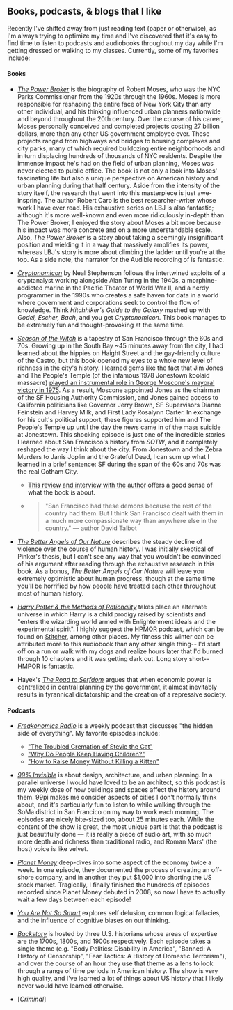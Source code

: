 ## Books, podcasts, & blogs that I like ##

Recently I've shifted away from just reading text (paper or otherwise), as I'm always trying to optimize my time and I've discovered that it's easy to find time to listen to podcasts and audiobooks throughout my day while I'm getting dressed or walking to my classes. Currently, some of my favorites include:

#### Books ####

- [*The Power Broker*](http://www.amazon.com/The-Power-Broker-Robert-Moses/dp/0394720245) is the biography of Robert Moses, who was the NYC Parks Commissioner from the 1920s through the 1960s. Moses is more responsible for reshaping the entire face of New York City than any other individual, and his thinking influenced urban planners nationwide and beyond throughout the 20th century. Over the course of his career, Moses personally conceived and completed projects costing 27 billion dollars, more than any other US government employee ever. These projects ranged from highways and bridges to housing complexes and city parks, many of which required bulldozing entire neighborhoods and in turn displacing hundreds of thousands of NYC residents. Despite the immense impact he's had on the field of urban planning, Moses was never elected to public office. The book is not only a look into Moses' fascinating life but also a unique perspective on American history and urban planning during that half century. Aside from the intensity of the story itself, the research that went into this masterpiece is just awe-inspring. The author Robert Caro is the best researcher-writer whose work I have ever read. His exhaustive series on LBJ is also fantastic; although it's more well-known and even more ridiculously in-depth than The Power Broker, I enjoyed the story about Moses a bit more because his impact was more concrete and on a more understandable scale. Also, *The Power Broker* is a story about taking a seemingly insignificant position and wielding it in a way that massively amplifies its power, whereas LBJ's story is more about climbing the ladder until you're at the top. As a side note, the narrator for the Audible recording of is fantastic.

- [*Cryptonomicon*](http://www.amazon.com/Cryptonomicon-Neal-Stephenson/dp/0060512806) by Neal Stephenson follows the intertwined exploits of a cryptanalyst working alongside Alan Turing in the 1940s, a morphine-addicted marine in the Pacific Theater of World War II, and a nerdy programmer in the 1990s who creates a safe haven for data in a world where government and corporations seek to control the flow of knowledge. Think *Hitchhiker's Guide to the Galaxy* mashed up with *Godel, Escher, Bach*, and you get *Cryptonomicon*. This book manages to be extremely fun and thought-provoking at the same time.

- [*Season of the Witch*](http://www.amazon.com/Season-Witch-Enchantment-Terror-Deliverance/dp/1501246917) is a tapestry of San Francisco through the 60s and 70s. Growing up in the South Bay ~45 minutes away from the city, I had learned about the hippies on Haight Street and the gay-friendly culture of the Castro, but this book opened my eyes to a whole new level of richness in the city's history. I learned gems like the fact that Jim Jones and The People's Temple (of the infamous 1978 Jonestown koolaid massacre) [played an instrumental role in George Moscone's mayoral victory in 1975](http://www.salon.com/2012/05/01/jim_jones_sinister_grip_on_san_francisco/). As a result, Moscone appointed Jones as the chairman of the SF Housing Authority Commission, and Jones gained access to California politicians like Governor Jerry Brown, SF Supervisors Dianne Feinstein and Harvey Milk, and First Lady Rosalynn Carter. In exchange for his cult's political support, these figures supported him and The People's Temple up until the day the news came in of the mass suicide at Jonestown. This shocking episode is just one of the incredible stories I learned about San Francisco's history from *SOTW*, and it completely reshaped the way I think about the city. From Jonestown and the Zebra Murders to Janis Joplin and the Grateful Dead, I can sum up what I learned in a brief sentence: SF during the span of the 60s and 70s was the real Gotham City.
    + [This review and interview with the author](http://www.alternet.org/season-witch-dive-tumultuous-era-heroes-hippies-druggies-deadheads-and-psycho-killers) offers a good sense of what the book is about.
    * > "San Francisco had these demons because the rest of the country had them. But I think San Francisco dealt with them in a much more compassionate way than anywhere else in the country." –– author David Talbot

- [*The Better Angels of Our Nature*](http://www.amazon.com/The-Better-Angels-Our-Nature/dp/1491518243) describes the steady decline of violence over the course of human history. I was initially skeptical of Pinker's thesis, but I can't see any way that you wouldn't be convinced of his argument after reading through the exhaustive research in this book. As a bonus, *The Better Angels of Our Nature* will leave you extremely optimistic about human progress, though at the same time you'll be horrified by how people have treated each other throughout most of human history.

- [*Harry Potter &amp; the Methods of Rationality*](http://hpmor.com) takes place an alternate universe in which Harry is a child prodigy raised by scientists and "enters the wizarding world armed with Enlightenment ideals and the experimental spirit". I highly suggest the [HPMOR podcast](http://www.hpmorpodcast.com/), which can be found on [Stitcher](http://www.stitcher.com/), among other places. My fitness this winter can be attributed more to this audiobook than any other single thing-- I'd start off on a run or walk with my dogs and realize hours later that I'd burned through 10 chapters and it was getting dark out. Long story short-- HMPOR is fantastic.

- Hayek's [*The Road to Serfdom*](http://www.amazon.com/The-Road-Serfdom-Documents-The-Definitive/dp/0226320553) argues that when economic power is centralized in central planning by the government, it almost inevitably results in tyrannical dictatorship and the creation of a repressive society.

#### Podcasts ####

- [*Freakonomics Radio*](http://freakonomics.com/radio/freakonomics-radio-podcast-archive/) is a weekly podcast that discusses "the hidden side of everything". My favorite episodes include:
  - ["The Troubled Cremation of Stevie the Cat"](http://freakonomics.com/2014/12/11/the-troubled-cremation-of-stevie-the-cat-a-freakonomics-radio-rebroadcast/)
  - ["Why Do People Keep Having Children?"](http://freakonomics.com/2014/11/13/why-do-people-keep-having-children-a-new-freakonomics-radio-podcast/)
  - ["How to Raise Money Without Killing a Kitten"](http://freakonomics.com/2014/10/09/how-to-raise-money-without-killing-a-kitten-a-freakonomics-radio-rebroadcast/)

- [*99% Invisible*](http://99pi.org) is about design, architecture, and urban planning. In a parallel universe I would have loved to be an architect, so this podcast is my weekly dose of how buildings and spaces affect the history around them. 99pi makes me consider aspects of cities I don’t normally think about, and it's particularly fun to listen to while walking through the SoMa district in San Francico on my way to work each morning. The episodes are nicely bite-sized too, about 25 minutes each. While the content of the show is great, the most unique part is that the podcast is just beautifully done –– it is really a piece of audio art, with so much more depth and richness than traditional radio, and Roman Mars' (the host) voice is like velvet.

- [*Planet Money*](http://npr.org/sections/money) deep-dives into some aspect of the economy twice a week. In one episode, they documented the process of creating an off-shore company, and in another they put $1,000 into shorting the US stock market. Tragically, I finally finished the hundreds of episodes recorded since Planet Money debuted in 2008, so now I have to actually wait a few days between each episode!

- [*You Are Not So Smart*](http://youarenotsosmart.com/) explores self delusion, common logical fallacies, and the influence of cognitive biases on our thinking.

- [*Backstory*](http://backstoryradio.org/how-to-listen/podcast-2/) is hosted by three U.S. historians whose areas of expertise are the 1700s, 1800s, and 1900s respectively. Each episode takes a single theme (e.g. "Body Politics: Disability in America", "Banned: A History of Censorship", "Fear Tactics: A History of Domestic Terrorism"), and over the course of an hour they use that theme as a lens to look through a range of time periods in American history. The show is very high quality, and I've learned a lot of things about US history that I likely never would have learned otherwise.

- [*Criminal*]



